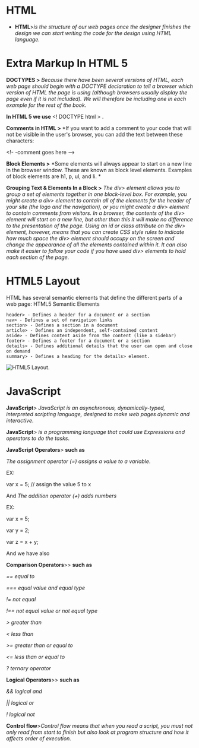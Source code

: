 # **HTML**

+ **HTML**>*is the structure of our web pages once the designer finishes the design we can start writing the code for the design using HTML language.*
 
 # **Extra Markup In HTML 5**
 **DOCTYPES >** *Because there have been
several versions of HTML, each
web page should begin with a
DOCTYPE declaration to tell a
browser which version of HTML
the page is using (although
browsers usually display the
page even if it is not included).
We will therefore be including
one in each example for the rest
of the book.*

**In HTML 5 we use** <! DOCTYPE html > .

**Comments in HTML >** *If you want to add a comment
to your code that will not be
visible in the user's browser, you
can add the text between these
characters:

<!- -comment goes here -->

**Block Elements >** *Some elements will always
appear to start on a new line in
the browser window. These are
known as block level elements.
Examples of block elements are
h1, p, ul, and li. *

**Grouping Text & Elements In a Block >**
*The div> element allows you to
group a set of elements together
in one block-level box.
For example, you might create
a div> element to contain all
of the elements for the header
of your site (the logo and the
navigation), or you might create
a div> element to contain
comments from visitors.
In a browser, the contents of
the div> element will start on
a new line, but other than this
it will make no difference to the
presentation of the page.
Using an id or class attribute
on the div> element, however,
means that you can create
CSS style rules to indicate how
much space the div> element
should occupy on the screen and
change the appearance of all the
elements contained within it.
It can also make it easier to
follow your code if you have used
div> elements to hold each
section of the page.*
# **HTML5 Layout**
HTML has several semantic elements that define the different parts of a web page:
HTML5 Semantic Elements 	

    header> - Defines a header for a document or a section
    nav> - Defines a set of navigation links
    section> - Defines a section in a document
    article> - Defines an independent, self-contained content
    aside> - Defines content aside from the content (like a sidebar)
    footer> - Defines a footer for a document or a section
    details> - Defines additional details that the user can open and close on demand
    summary> - Defines a heading for the details> element.
 ![HTML5 Layout](https://www.w3schools.com/html/img_sem_elements.gif).
# JavaScript
**JavaScript**> *JavaScript is an asynchronous, dynamically-typed, interpreted scripting language, designed to make web pages dynamic and interactive*.

**JavaScript**> *is a programming language that could use Expressions and operators to do the tasks*.


**JavaScript Operators**>   **such as**

*The assignment operator (=) assigns a value to a variable*.

EX: 

var x = 5;         // assign the value 5 to x

And *The addition operator (+) adds numbers* 

EX:

var x = 5;

var y = 2;

var z = x + y;

And we have also

**Comparison Operators**>> **such as**

*== 	equal to*

*=== 	equal value and equal type*

*!= 	not equal*

*!== 	not equal value or not equal type*

*> 	greater than*

*< 	less than*

*>= 	 greater than or equal to*

*<= 	less than or equal to*

*? 	ternary operator*

**Logical Operators**>> **such as**

*&& 	logical and*

*|| 	logical or*

*! 	logical not*

**Control flow**>*Control flow means that when you read a script, you must not only read from start to finish but also look at program structure and how it affects order of execution.*
